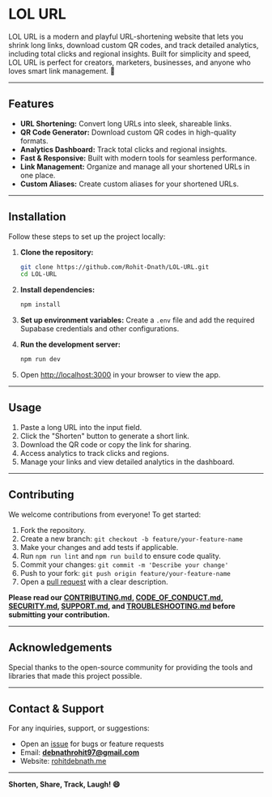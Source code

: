 # LOL URL

LOL URL is a modern and playful URL-shortening website that lets you shrink long links, download custom QR codes, and track detailed analytics, including total clicks and regional insights. Built for simplicity and speed, LOL URL is perfect for creators, marketers, businesses, and anyone who loves smart link management. 🚀

---

## Features

- **URL Shortening:** Convert long URLs into sleek, shareable links.
- **QR Code Generator:** Download custom QR codes in high-quality formats.
- **Analytics Dashboard:** Track total clicks and regional insights.
- **Fast & Responsive:** Built with modern tools for seamless performance.
- **Link Management:** Organize and manage all your shortened URLs in one place.
- **Custom Aliases:** Create custom aliases for your shortened URLs.

---

## Installation

Follow these steps to set up the project locally:

1. **Clone the repository:**
   ```bash
   git clone https://github.com/Rohit-Dnath/LOL-URL.git
   cd LOL-URL
   ```

2. **Install dependencies:**
   ```bash
   npm install
   ```

3. **Set up environment variables:**
   Create a `.env` file and add the required Supabase credentials and other configurations.

4. **Run the development server:**
   ```bash
   npm run dev
   ```

5. Open [http://localhost:3000](http://localhost:5000) in your browser to view the app.

---

## Usage

1. Paste a long URL into the input field.
2. Click the "Shorten" button to generate a short link.
3. Download the QR code or copy the link for sharing.
4. Access analytics to track clicks and regions.
5. Manage your links and view detailed analytics in the dashboard.

---

## Contributing

We welcome contributions from everyone! To get started:

1. Fork the repository.
2. Create a new branch: `git checkout -b feature/your-feature-name`
3. Make your changes and add tests if applicable.
4. Run `npm run lint` and `npm run build` to ensure code quality.
5. Commit your changes: `git commit -m 'Describe your change'`
6. Push to your fork: `git push origin feature/your-feature-name`
7. Open a [pull request](https://github.com/Rohit-Dnath/LOL-URL/pulls) with a clear description.

**Please read our [CONTRIBUTING.md](./CONTRIBUTING.md), [CODE_OF_CONDUCT.md](./CODE_OF_CONDUCT.md), [SECURITY.md](./SECURITY.md), [SUPPORT.md](./SUPPORT.md), and [TROUBLESHOOTING.md](./TROUBLESHOOTING.md) before submitting your contribution.**

---

## Acknowledgements

Special thanks to the open-source community for providing the tools and libraries that made this project possible.

---

## Contact & Support

For any inquiries, support, or suggestions:

- Open an [issue](https://github.com/Rohit-Dnath/LOL-URL/issues) for bugs or feature requests
- Email: **debnathrohit97@gmail.com**
- Website: [rohitdebnath.me](https://www.rohitdebnath.me/)

---

**Shorten, Share, Track, Laugh! 😄**
